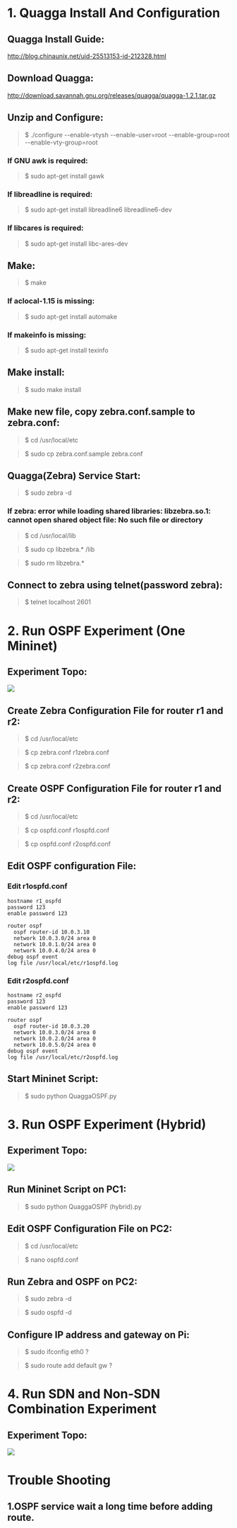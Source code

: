 # 1. Quagga Install And Configuration

## Quagga Install Guide:

http://blog.chinaunix.net/uid-25513153-id-212328.html

## Download Quagga:

http://download.savannah.gnu.org/releases/quagga/quagga-1.2.1.tar.gz

## Unzip and Configure:

> $ ./configure --enable-vtysh --enable-user=root --enable-group=root --enable-vty-group=root

### If GNU awk is required:

> $ sudo apt-get install gawk

### If libreadline is required:

> $ sudo apt-get install libreadline6 libreadline6-dev

### If libcares is required:

> $ sudo apt-get install libc-ares-dev

## Make:

> $ make

### If aclocal-1.15 is missing:

> $ sudo apt-get install automake

### If makeinfo is missing:

> $ sudo apt-get install texinfo

## Make install:

> $ sudo make install

## Make new file, copy zebra.conf.sample to zebra.conf:

> $ cd /usr/local/etc

> $ sudo cp zebra.conf.sample zebra.conf

## Quagga(Zebra) Service Start:

> $ sudo zebra -d

### If zebra: error while loading shared libraries: libzebra.so.1: cannot open shared object file: No such file or directory

> $ cd /usr/local/lib

> $ sudo cp libzebra.* /lib

> $ sudo rm libzebra.*

## Connect to zebra using telnet(password zebra):

> $ telnet localhost 2601

# 2. Run OSPF Experiment (One Mininet)

## Experiment Topo:

![](./Topo/Exp1.jpg)

## Create Zebra Configuration File for router r1 and r2:

> $ cd /usr/local/etc

> $ cp zebra.conf r1zebra.conf

> $ cp zebra.conf r2zebra.conf

## Create OSPF Configuration File for router r1 and r2:

> $ cd /usr/local/etc

> $ cp ospfd.conf r1ospfd.conf

> $ cp ospfd.conf r2ospfd.conf

## Edit OSPF configuration File:
### Edit r1ospfd.conf
```
hostname r1_ospfd
password 123
enable password 123

router ospf
  ospf router-id 10.0.3.10
  network 10.0.3.0/24 area 0
  network 10.0.1.0/24 area 0
  network 10.0.4.0/24 area 0
debug ospf event
log file /usr/local/etc/r1ospfd.log
```
### Edit r2ospfd.conf
```
hostname r2_ospfd
password 123
enable password 123

router ospf
  ospf router-id 10.0.3.20
  network 10.0.3.0/24 area 0
  network 10.0.2.0/24 area 0
  network 10.0.5.0/24 area 0
debug ospf event
log file /usr/local/etc/r2ospfd.log
```
## Start Mininet Script:

> $ sudo python QuaggaOSPF.py

# 3. Run OSPF Experiment (Hybrid)

## Experiment Topo:

![](./Topo/Exp2.jpg)

## Run Mininet Script on PC1:

> $ sudo python QuaggaOSPF (hybrid).py

## Edit OSPF Configuration File on PC2:

> $ cd /usr/local/etc

> $ nano ospfd.conf

## Run Zebra and OSPF on PC2:

> $ sudo zebra -d

> $ sudo ospfd -d

## Configure IP address and gateway on Pi:

> $ sudo ifconfig eth0 ?

> $ sudo route add default gw ?

# 4. Run SDN and Non-SDN Combination Experiment

## Experiment Topo:

![](./Topo/Exp3.jpg)
# Trouble Shooting
## 1.OSPF service wait a long time before adding route.

